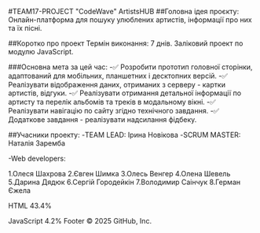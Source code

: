 #TEAM17-PROJECT "CodeWave" ArtistsHUB
##Головна ідея проєкту:
Онлайн-платформа для пошуку улюблених артистів, інформації про них та їх пісні.

##Коротко про проект
Термін виконання: 7 днів. Заліковий проект по модулю JavaScript.

###Основна мета за цей час:
-✅ Розробити прототип головної сторінки, адаптований для мобільних, планшетних і десктопних версій.
-✅ Реалізувати відображення даних, отриманих з серверу - картки артистів, відгуки. 
-✅ Реалізувати отримання детальної інформації по артисту та перелік альбомів та треків в модальному вікні.
-✅ Реалізувати навігацію по сайту згідно технічного завдання.
-✅ Додаткове завдання - реалізувати надсилання фідбеку. 

##Учасники проекту:
-TEAM LEAD: Ірина Новікова -SCRUM MASTER: Наталія Заремба

-Web developers:

1.Олеся Шахрова
2.Євген Шимка
3.Олесь Венгер
4.Олена Шевель
5.Дарина Дядюк
6.Сергій Городейкін
7.Володимир Саінчук
8.Герман Єжела

 
HTML
43.4%
 
JavaScript
4.2%
Footer
© 2025 GitHub, Inc.
